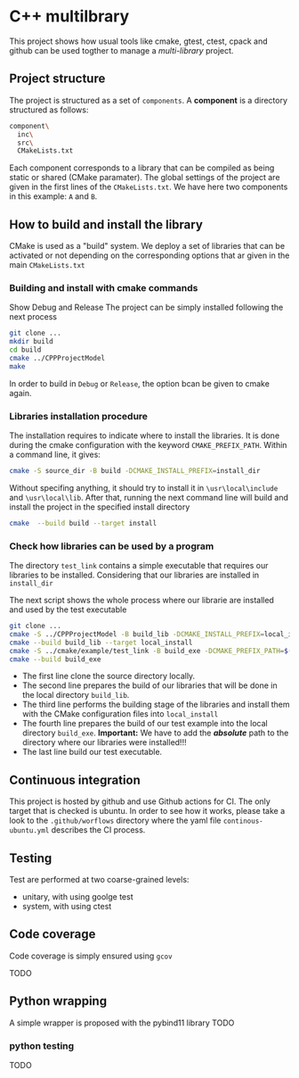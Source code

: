 # C++ multilbrary

This project shows how usual tools like cmake, gtest, ctest, cpack and github can be used togther to manage a *multi-library* project.

## Project structure
The project is structured as a set of ``components``. A **component** is a directory structured as follows:
```bash
component\
  inc\
  src\
  CMakeLists.txt
```
Each component corresponds to a library that can be compiled as being static or shared (CMake paramater).
The global settings of the project are given in the first lines of the `CMakeLists.txt`. We have here two components 
in this example: `A` and `B`.

## How to build and install the library
CMake is used as a "build" system. We deploy a set of libraries that can be activated or not 
depending on the corresponding options that ar given in the main `CMakeLists.txt`
### Building and install with cmake commands
Show Debug and Release
The project can be simply installed following the next process
```bash
git clone ...
mkdir build
cd build
cmake ../CPPProjectModel
make 
```
In order to build in ``Debug`` or ``Release``, the option bcan be given to cmake again.
### Libraries installation procedure
The installation requires to indicate where to install the libraries. It is done during
the cmake configuration with the keyword `CMAKE_PREFIX_PATH`. Within a command line, it gives:
```bash
cmake -S source_dir -B build -DCMAKE_INSTALL_PREFIX=install_dir
```
Without specifing anything, it should try to install it in ``\usr\local\include`` and ``\usr\local\lib``. After that, 
running the next command line will build and install the project in the specified install directory
```bash
cmake  --build build --target install
```

### Check how libraries can be used by a program
The directory ``test_link`` contains a simple executable that requires our libraries
to be installed. Considering that our libraries are installed in  ``install_dir``

The next script shows the whole process where our librarie are installed and used by the test executable
```bash
git clone ...
cmake -S ../CPPProjectModel -B build_lib -DCMAKE_INSTALL_PREFIX=local_install
cmake --build build_lib --target local_install
cmake -S ../cmake/example/test_link -B build_exe -DCMAKE_PREFIX_PATH=$('pwd')/local_install 
cmake --build build_exe
```
- The first line clone the source directory locally. 
- The second line prepares the build of
our libraries that will be done in the local directory `build_lib`. 
- The third line performs the building stage of the libraries and install them with the CMake configuration files into `local_install`
- The fourth line prepares the build of our test example into the local directory `build_exe`. **Important:** We have to add the ***absolute*** path to the directory where our libraries were installed!!!
- The last line build our test executable.


## Continuous integration
This project is hosted by github and use Github actions for CI. The only target that is checked is ubuntu. In order to
see how it works, please take a look to the `.github/worflows` directory where the yaml file `continous-ubuntu.yml`
describes the CI process.

## Testing 
Test are performed at two coarse-grained levels: 
- unitary, with using goolge test
- system, with using ctest
## Code coverage
Code coverage is simply ensured using `gcov`

TODO


## Python wrapping
A simple wrapper is proposed with the pybind11 library
TODO
### python testing
TODO